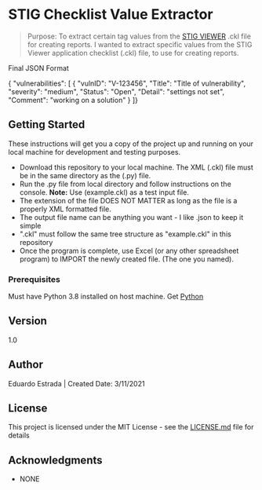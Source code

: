 # STIG Checklist Value Extractor

> Purpose: To extract certain tag values from 
the [STIG VIEWER](https://public.cyber.mil/stigs/srg-stig-tools/) .ckl file for creating reports.
I wanted to extract specific values from the STIG Viewer application checklist (.ckl) file, 
to use for creating reports. 
 
Final JSON Format

{ 
	"vulnerabilities": [
	{ 
		"vulnID": "V-123456", 
		"Title": "Title of vulnerability", 
		"severity": "medium",
		"Status": "Open",
		"Detail": "settings not set",
		"Comment": "working on a solution" 
	}
]}


 
## Getting Started

These instructions will get you a copy of the project up and running on your local machine 
for development and testing purposes.  

- Download this repository to your local machine. The XML (.ckl) file must be in the same directory
as the (.py) file. 
- Run the .py file from local directory and follow instructions 
on the console. **Note:** Use (example.ckl) as a test input file.
- The extension of the file DOES NOT MATTER as long as the file is a properly XML formatted file.
- The output file name can be anything you want - I like .json to keep it simple
- ".ckl" must follow the same tree structure as "example.ckl" in this repository
- Once the program is complete, use Excel (or any other spreadsheet program) to IMPORT the newly created file. 
(The one you named).

### Prerequisites

Must have Python 3.8 installed on host machine. Get [Python](https://www.python.org/downloads) 

## Version

1.0

## Author

Eduardo Estrada | Created Date: 3/11/2021

## License

This project is licensed under the MIT License - see the [LICENSE.md](https://www.mit.edu/~amini/LICENSE.md) file for details

## Acknowledgments

*  NONE


